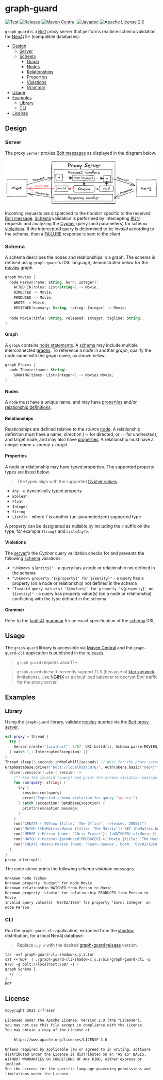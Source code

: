 # graph-guard

[![Test](https://github.com/c-fraser/graph-guard/workflows/test/badge.svg)](https://github.com/c-fraser/graph-guard/actions)
[![Release](https://img.shields.io/github/v/release/c-fraser/graph-guard?logo=github&sort=semver)](https://github.com/c-fraser/graph-guard/releases)
[![Maven Central](https://img.shields.io/maven-central/v/io.github.c-fraser/graph-guard.svg)](https://search.maven.org/search?q=g:io.github.c-fraser%20AND%20a:graph-guard)
[![Javadoc](https://javadoc.io/badge2/io.github.c-fraser/graph-guard/javadoc.svg)](https://javadoc.io/doc/io.github.c-fraser/graph-guard)
[![Apache License 2.0](https://img.shields.io/badge/License-Apache2-blue.svg)](https://www.apache.org/licenses/LICENSE-2.0)

`graph-guard` is a [Bolt](https://neo4j.com/docs/bolt/current/bolt/) proxy server that performs
realtime schema validation for [Neo4j](https://neo4j.com/) 5+ (compatible databases).

<!--- TOC -->

* [Design](#design)
    * [Server](#server)
    * [Schema](#schema)
        * [Graph](#graph)
        * [Nodes](#nodes)
        * [Relationships](#relationships)
        * [Properties](#properties)
        * [Violations](#violations)
        * [Grammar](#grammar)
* [Usage](#usage)
* [Examples](#examples)
    * [Library](#library)
    * [CLI](#cli)
* [License](#license)

<!--- END -->

## Design

### Server

The proxy `Server` proxies [Bolt messages](https://neo4j.com/docs/bolt/current/bolt/message/) as
displayed in the diagram below.

![proxy-server](proxy-server.png)

Incoming requests are dispatched to the *handler* specific to
the received [Bolt message](https://neo4j.com/docs/bolt/current/bolt/message/). [Schema](#schema)
validation is performed by
intercepting [RUN](https://neo4j.com/docs/bolt/current/bolt/message/#messages-run) requests and
analyzing the [Cypher](https://neo4j.com/developer/cypher/) query (and parameters) for schema
[violations](#violations). If the intercepted query is determined to be *invalid* according to the
schema, then
a [FAILURE](https://neo4j.com/docs/bolt/current/bolt/message/#messages-failure) response is sent to
the *client*.

### Schema

A schema describes the nodes and relationships in a graph. The schema is defined
using `graph-guard`'s DSL language, demonstrated below for
the [movies](https://github.com/neo4j-graph-examples/movies) graph.

<!--- INCLUDE
import io.github.cfraser.graphguard.MOVIES_GRAPH

/** The schema DSL for the [MOVIES_GRAPH]. */
const val MOVIES_SCHEMA =
    """
----- SUFFIX
"""
-->

[//]: # (@formatter:off)
```kotlin
graph Movies {
  node Person(name: String, born: Integer):
    ACTED_IN(roles: List<String>) -> Movie,
    DIRECTED -> Movie,
    PRODUCED -> Movie,
    WROTE -> Movie,
    REVIEWED(summary: String, rating: Integer) -> Movie;

  node Movie(title: String, released: Integer, tagline: String);
}
```
[//]: # (@formatter:on)
<!--- KNIT Example01.kt --> 

#### Graph

A `graph` contains [node statements](#nodes). A [schema](#schema) may include multiple
interconnected [graphs](#graph). To reference a *node* in another *graph*, qualify the *node* name
with the *graph* name, as shown below.

<!--- INCLUDE
const val PLACES_SCHEMA =
    """
----- SUFFIX
"""
-->

[//]: # (@formatter:off)
```kotlin
graph Places {
  node Theater(name: String):
    SHOWING(times: List<Integer>) -> Movies.Movie;
}
```
[//]: # (@formatter:on)
<!--- KNIT Example02.kt --> 

#### Nodes

A `node` must have a unique name, and may
have [properties](#properties) and/or [relationship definitions](#relationships).

#### Relationships

Relationships are defined relative to the *source* [node](#nodes). A relationship definition must
have a name, direction (`->` for directed, or `--` for undirected), and target node, and may also
have [properties](#properties). A relationship must have a unique *name* + *source* + *target*.

#### Properties

A node or relationship may have *typed* properties. The supported property types are listed below.

> The types align with the
> supported [Cypher values](https://neo4j.com/docs/cypher-manual/current/values-and-types/).

- `Any` - a dynamically typed property
- `Boolean`
- `Float`
- `Integer`
- `String`
- `List<T>` - where `T` is another (un-parameterized) supported type

A property can be designated as nullable by including the `?` suffix on the type, for
example `String?` and `List<Any?>`.

#### Violations

The [server](#server)'s the *Cypher* query validation checks for and prevents the
following [schema](#schema) violations.

- `"Unknown ${entity}"` - a query has a node or relationship not defined in the schema
- `"Unknown property '${property}' for ${entity}"` - a query has a property (on a node or
  relationship) not defined in the schema
- `"Invalid query value(s) '${values}' for property '${property}' on ${entity}"` - a query has
  property value(s) (on a node or relationship) conflicting with the type defined in the schema

#### Grammar

Refer to
the ([antlr4](https://github.com/antlr/antlr4))
[grammar](https://github.com/c-fraser/graph-guard/blob/main/src/main/antlr/Schema.g4)
for an exact specification of the [schema](#schema) DSL.

## Usage

The `graph-guard` library is accessible
via [Maven Central](https://search.maven.org/search?q=g:io.github.c-fraser%20AND%20a:graph-guard)
and the `graph-guard-cli` application is published in
the [releases](https://github.com/c-fraser/graph-guard/releases).

> `graph-guard` requires Java 17+.

> `graph-guard` doesn't currently support TLS (because
> of [ktor-network](https://youtrack.jetbrains.com/issue/KTOR-694) limitations).
> Use [NGINX](https://docs.nginx.com/nginx/admin-guide/security-controls/terminating-ssl-tcp/) or a
> cloud load balancer to decrypt *Bolt* traffic for the proxy server.

## Examples

### Library

<!--- TEST_NAME Example03Test --> 
<!--- INCLUDE
import io.github.cfraser.graphguard.Schema
import io.github.cfraser.graphguard.Server
import io.github.cfraser.graphguard.withNeo4j
import org.neo4j.driver.AuthTokens
import org.neo4j.driver.GraphDatabase
import org.neo4j.driver.exceptions.DatabaseException
import java.net.URI
import kotlin.concurrent.thread
import kotlin.time.Duration.Companion.seconds

fun runExample03() {
  withNeo4j {
----- SUFFIX
  }
}
-->

Using the `graph-guard` library, validate [movies](https://github.com/neo4j-graph-examples/movies)
queries via the [Bolt proxy server](#server).

[//]: # (@formatter:off)
```kotlin
val proxy = thread {
  try {
    Server.create("localhost", 8787, URI(boltUrl), Schema.parse(MOVIES_SCHEMA)).run()
  } catch (_: InterruptedException) {}
}
Thread.sleep(3.seconds.inWholeMilliseconds) // Wait for the proxy server to initialize
GraphDatabase.driver("bolt://localhost:8787", AuthTokens.basic("neo4j", adminPassword)).use { driver ->
  driver.session().use { session ->
    /** Run the invalid [query] and print the schema violation message. */
    fun run(query: String) {
      try {
        session.run(query)
        error("Expected schema violation for query '$query'")
      } catch (exception: DatabaseException) {
        println(exception.message)
      }
    }
    run("CREATE (:TVShow {title: 'The Office', released: 2005})")
    run("MATCH (theMatrix:Movie {title: 'The Matrix'}) SET theMatrix.budget = 63000000")
    run("MERGE (:Person {name: 'Chris Fraser'})-[:WATCHED]->(:Movie {title: 'The Matrix'})")
    run("MATCH (:Person)-[produced:PRODUCED]->(:Movie {title: 'The Matrix'}) SET produced.studio = 'Warner Bros.'")
    run("CREATE (Keanu:Person {name: 'Keanu Reeves', born: '09/02/1964'})")
  }
}
proxy.interrupt()
```
[//]: # (@formatter:on)

<!--- KNIT Example03.kt --> 

The code above prints the following *schema violation* messages.

```text
Unknown node TVShow
Unknown property 'budget' for node Movie
Unknown relationship WATCHED from Person to Movie
Unknown property 'studio' for relationship PRODUCED from Person to Movie
Invalid query value(s) '09/02/1964' for property 'born: Integer' on node Person
```

<!--- TEST -->

### CLI

Run the `graph-guard-cli` application, extracted from
the [shadow](https://github.com/johnrengelman/shadow) distribution, for a local Neo4j database.

> Replace `x.y.z` with the
> desired [graph-guard release](https://github.com/c-fraser/graph-guard/releases) version.

```shell
tar -xvf graph-guard-cli-shadow-x.y.z.tar
cat <<'EOF' | ./graph-guard-cli-shadow-x.y.z/bin/graph-guard-cli -p 8787 -g bolt://localhost:7687 -s -
graph Schema {
  // ...
}
EOF
```

<!--- 
./gradlew test --tests "io.github.cfraser.graphguard.ServerTest" -Dgraph-guard.cli.test=true --debug-jvm
./gradlew graph-guard-cli:clean graph-guard-cli:installShadowDist
cat <<'EOF' | ./cli/build/install/graph-guard-cli-shadow/bin/graph-guard-cli  -h localhost -p 8787 -g bolt://localhost:7687 -s -
graph Movies {
  node Person(name: String, born: Integer):
    ACTED_IN(roles: List<String>) -> Movie,
    DIRECTED -> Movie,
    PRODUCED -> Movie,
    WROTE -> Movie,
    REVIEWED(summary: String, rating: Integer) -> Movie;

  node Movie(title: String, released: Integer, tagline: String);
}
EOF
-->

## License

    Copyright 2023 c-fraser
    
    Licensed under the Apache License, Version 2.0 (the "License");
    you may not use this file except in compliance with the License.
    You may obtain a copy of the License at
    
        https://www.apache.org/licenses/LICENSE-2.0
    
    Unless required by applicable law or agreed to in writing, software
    distributed under the License is distributed on an "AS IS" BASIS,
    WITHOUT WARRANTIES OR CONDITIONS OF ANY KIND, either express or implied.
    See the License for the specific language governing permissions and
    limitations under the License.
